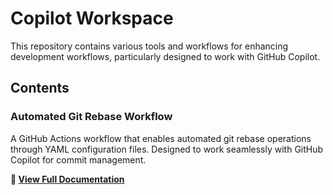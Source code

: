 # Copilot Workspace

This repository contains various tools and workflows for enhancing development workflows, particularly designed to work with GitHub Copilot.

## Contents

### Automated Git Rebase Workflow

A GitHub Actions workflow that enables automated git rebase operations through YAML configuration files. Designed to work seamlessly with GitHub Copilot for commit management.

**📖 [View Full Documentation](AUTOMATED_REBASE.md)**